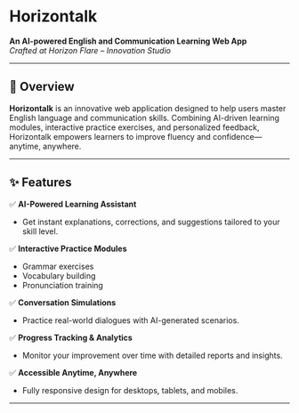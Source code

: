 # Horizontalk

**An AI-powered English and Communication Learning Web App**  
_Crafted at Horizon Flare – Innovation Studio_

---

## 🌟 Overview

**Horizontalk** is an innovative web application designed to help users master English language and communication skills. Combining AI-driven learning modules, interactive practice exercises, and personalized feedback, Horizontalk empowers learners to improve fluency and confidence—anytime, anywhere.

---

## ✨ Features

✅ **AI-Powered Learning Assistant**  
- Get instant explanations, corrections, and suggestions tailored to your skill level.  

✅ **Interactive Practice Modules**  
- Grammar exercises  
- Vocabulary building  
- Pronunciation training  

✅ **Conversation Simulations**  
- Practice real-world dialogues with AI-generated scenarios.  

✅ **Progress Tracking & Analytics**  
- Monitor your improvement over time with detailed reports and insights.  

✅ **Accessible Anytime, Anywhere**  
- Fully responsive design for desktops, tablets, and mobiles.

---

